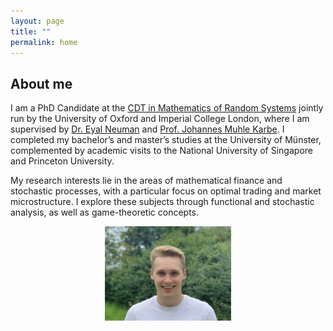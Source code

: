 ```yaml
---
layout: page
title: ""
permalink: home
---
```

## About me
I am a PhD Candidate at the [CDT in Mathematics of Random Systems](https://www.randomsystems-cdt.ac.uk) jointly run by the University of Oxford and Imperial College London, where I am supervised by [Dr. Eyal Neuman](https://eyaln13.wixsite.com/eyal-neuman) and [Prof. Johannes Muhle Karbe](https://www.ma.imperial.ac.uk/~jmuhleka/). I completed my bachelor’s and master’s studies at the University of Münster, complemented by academic visits to the National University of Singapore and Princeton University.

My research interests lie in the areas of mathematical finance and stochastic processes, with a particular focus on optimal trading and market microstructure. I explore these subjects through functional and stochastic analysis, as well as game-theoretic concepts.

<div style="text-align:center;">
<img src="/assets/sturmius_tuschmann.jpg"  alt="" width="40%">
</div>




